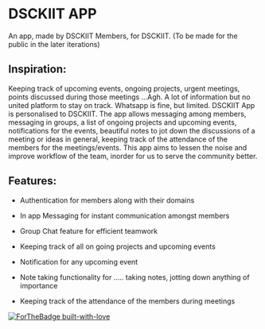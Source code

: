 # DSCKIIT APP

An app, made by DSCKIIT Members, for DSCKIIT.
(To be made for the public in the later iterations)

## Inspiration:
 Keeping track of upcoming events, ongoing projects, urgent meetings, points discussed during those meetings ...Agh. A lot of information but no united platform to stay on track. Whatsapp is fine, but limited. DSCKIIT App is personalised to DSCKIIT. The app allows messaging among members, messaging in groups, a list of ongoing projects and upcoming events, notifications for the events, beautiful notes to jot down the discussions of a meeting or ideas in general, keeping track of the attendance of the members for the meetings/events. This app aims to lessen the noise and improve workflow of the team, inorder for us to serve the community better.

## Features:
  * Authentication for members along with their domains
  
  
  * In app Messaging for instant communication amongst members
  
  
  * Group Chat feature for efficient teamwork
  
  
  * Keeping track of all on going projects and upcoming events
  
  
  * Notification for any upcoming event
  
  
  * Note taking functionality for ..... taking notes, jotting down anything of importance


  * Keeping track of the attendance of the members during meetings
  
[![ForTheBadge built-with-love](http://ForTheBadge.com/images/badges/built-with-love.svg)](https://GitHub.com/Naereen/)

